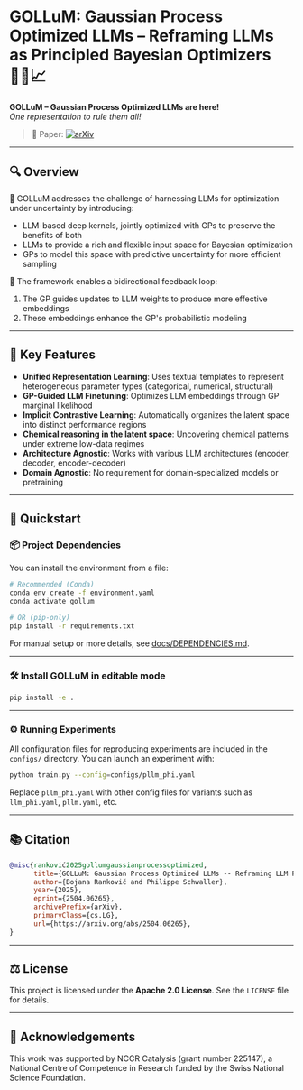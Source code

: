 # GOLLuM: Gaussian Process Optimized LLMs – Reframing LLMs as Principled Bayesian Optimizers 🧙‍♂️📈

**GOLLuM – Gaussian Process Optimized LLMs are here!**  
*One representation to rule them all!*

> 📄 Paper: [![arXiv](https://img.shields.io/badge/arXiv-2504.06265-b31b1b.svg)](https://arxiv.org/abs/2504.06265)

---

## 🔍 Overview

🎯 GOLLuM addresses the challenge of harnessing LLMs for optimization under uncertainty by introducing:

- LLM-based deep kernels, jointly optimized with GPs to preserve the benefits of both
- LLMs to provide a rich and flexible input space for Bayesian optimization
- GPs to model this space with predictive uncertainty for more efficient sampling

🌌 The framework enables a bidirectional feedback loop:
1. The GP guides updates to LLM weights to produce more effective embeddings
2. These embeddings enhance the GP's probabilistic modeling

---

## 🧠 Key Features

- **Unified Representation Learning**: Uses textual templates to represent heterogeneous parameter types (categorical, numerical, structural)
- **GP-Guided LLM Finetuning**: Optimizes LLM embeddings through GP marginal likelihood
- **Implicit Contrastive Learning**: Automatically organizes the latent space into distinct performance regions
- **Chemical reasoning in the latent space**: Uncovering chemical patterns under extreme low-data regimes
- **Architecture Agnostic**: Works with various LLM architectures (encoder, decoder, encoder-decoder)
- **Domain Agnostic**: No requirement for domain-specialized models or pretraining


---

## 🚀 Quickstart

### 📦 Project Dependencies

You can install the environment from a file:

```bash
# Recommended (Conda)
conda env create -f environment.yaml
conda activate gollum

# OR (pip-only)
pip install -r requirements.txt
```

For manual setup or more details, see [docs/DEPENDENCIES.md](docs/DEPENDENCIES.md).

---

### 🛠 Install GOLLuM in editable mode

```bash
pip install -e .
```

---

### ⚙️ Running Experiments

All configuration files for reproducing experiments are included in the `configs/` directory. You can launch an experiment with:

```bash
python train.py --config=configs/pllm_phi.yaml
```

Replace `pllm_phi.yaml` with other config files for variants such as `llm_phi.yaml`, `pllm.yaml`, etc.

---

## 📚 Citation

```bibtex
@misc{ranković2025gollumgaussianprocessoptimized,
      title={GOLLuM: Gaussian Process Optimized LLMs -- Reframing LLM Finetuning through Bayesian Optimization}, 
      author={Bojana Ranković and Philippe Schwaller},
      year={2025},
      eprint={2504.06265},
      archivePrefix={arXiv},
      primaryClass={cs.LG},
      url={https://arxiv.org/abs/2504.06265}, 
}
```

---

## ⚖️ License

This project is licensed under the **Apache 2.0 License**. See the `LICENSE` file for details.

---

## 🤝 Acknowledgements

This work was supported by NCCR Catalysis (grant number 225147), a National Centre of Competence in Research funded by the Swiss National Science Foundation.